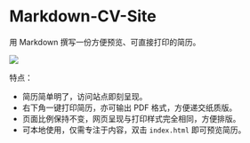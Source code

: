 # Markdown-CV-Site

用 Markdown 撰写一份方便预览、可直接打印的简历。

![](https://wiki-media-1253965369.cos.ap-guangzhou.myqcloud.com/img/202307312227029.png)

特点：

- 简历简单明了，访问站点即刻呈现。
- 右下角一键打印简历，亦可输出 PDF 格式，方便递交纸质版。
- 页面比例保持不变，网页呈现与打印样式完全相同，方便排版。
- 可本地使用，仅需专注于内容，双击 `index.html` 即可预览简历。

